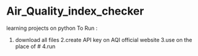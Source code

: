 # Air_Quality_index_checker
learning projects on python
To Run :
  1. download all files
  2.create API key on AQI official website
  3.use on the place of #
  4.run
